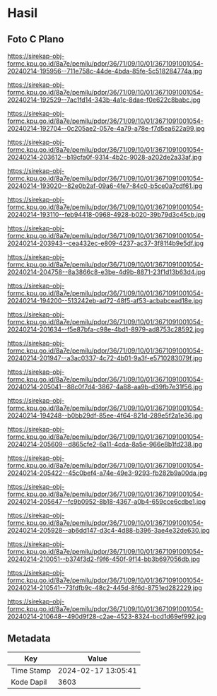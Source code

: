 # Hasil

## Foto C Plano

https://sirekap-obj-formc.kpu.go.id/8a7e/pemilu/pdpr/36/71/09/10/01/3671091001054-20240214-195956--711e758c-44de-4bda-85fe-5c518284774a.jpg

https://sirekap-obj-formc.kpu.go.id/8a7e/pemilu/pdpr/36/71/09/10/01/3671091001054-20240214-192529--7ac1fd14-343b-4a1c-8dae-f0e622c8babc.jpg

https://sirekap-obj-formc.kpu.go.id/8a7e/pemilu/pdpr/36/71/09/10/01/3671091001054-20240214-192704--0c205ae2-057e-4a79-a78e-f7d5ea622a99.jpg

https://sirekap-obj-formc.kpu.go.id/8a7e/pemilu/pdpr/36/71/09/10/01/3671091001054-20240214-203612--b19cfa0f-9314-4b2c-9028-a202de2a33af.jpg

https://sirekap-obj-formc.kpu.go.id/8a7e/pemilu/pdpr/36/71/09/10/01/3671091001054-20240214-193020--82e0b2af-09a6-4fe7-84c0-b5ce0a7cdf61.jpg

https://sirekap-obj-formc.kpu.go.id/8a7e/pemilu/pdpr/36/71/09/10/01/3671091001054-20240214-193110--feb94418-0968-4928-b020-39b79d3c45cb.jpg

https://sirekap-obj-formc.kpu.go.id/8a7e/pemilu/pdpr/36/71/09/10/01/3671091001054-20240214-203943--cea432ec-e809-4237-ac37-3f81f4b9e5df.jpg

https://sirekap-obj-formc.kpu.go.id/8a7e/pemilu/pdpr/36/71/09/10/01/3671091001054-20240214-204758--8a3866c8-e3be-4d9b-8871-23f1d13b63d4.jpg

https://sirekap-obj-formc.kpu.go.id/8a7e/pemilu/pdpr/36/71/09/10/01/3671091001054-20240214-194200--513242eb-ad72-48f5-af53-acbabcead18e.jpg

https://sirekap-obj-formc.kpu.go.id/8a7e/pemilu/pdpr/36/71/09/10/01/3671091001054-20240214-201634--f5e87bfa-c98e-4bd1-8979-ad8753c28592.jpg

https://sirekap-obj-formc.kpu.go.id/8a7e/pemilu/pdpr/36/71/09/10/01/3671091001054-20240214-201947--a3ac0337-4c72-4b01-9a3f-e5710283079f.jpg

https://sirekap-obj-formc.kpu.go.id/8a7e/pemilu/pdpr/36/71/09/10/01/3671091001054-20240214-205041--88c0f7d4-3867-4a88-aa9b-d39fb7e31f56.jpg

https://sirekap-obj-formc.kpu.go.id/8a7e/pemilu/pdpr/36/71/09/10/01/3671091001054-20240214-194248--b0bb29df-85ee-4f64-821d-289e5f2a1e36.jpg

https://sirekap-obj-formc.kpu.go.id/8a7e/pemilu/pdpr/36/71/09/10/01/3671091001054-20240214-205609--d865cfe2-6a11-4cda-8a5e-966e8b1fd238.jpg

https://sirekap-obj-formc.kpu.go.id/8a7e/pemilu/pdpr/36/71/09/10/01/3671091001054-20240214-205422--45c0bef4-a74e-49e3-9293-fb282b9a00da.jpg

https://sirekap-obj-formc.kpu.go.id/8a7e/pemilu/pdpr/36/71/09/10/01/3671091001054-20240214-205647--fc9b0952-8b18-4367-a0b4-659cce6cdbe1.jpg

https://sirekap-obj-formc.kpu.go.id/8a7e/pemilu/pdpr/36/71/09/10/01/3671091001054-20240214-205928--ab6dd147-d3c4-4d88-b396-3ae4e32de630.jpg

https://sirekap-obj-formc.kpu.go.id/8a7e/pemilu/pdpr/36/71/09/10/01/3671091001054-20240214-210051--b374f3d2-f9f6-450f-9f14-bb3b697056db.jpg

https://sirekap-obj-formc.kpu.go.id/8a7e/pemilu/pdpr/36/71/09/10/01/3671091001054-20240214-210541--73fdfb9c-48c2-445d-8f6d-8751ed282229.jpg

https://sirekap-obj-formc.kpu.go.id/8a7e/pemilu/pdpr/36/71/09/10/01/3671091001054-20240214-210648--490d9f28-c2ae-4523-8324-bcd1d69ef992.jpg


## Metadata

| Key        | Value               |
| ---------- | ------------------- |
| Time Stamp | 2024-02-17 13:05:41 |
| Kode Dapil | 3603                |



